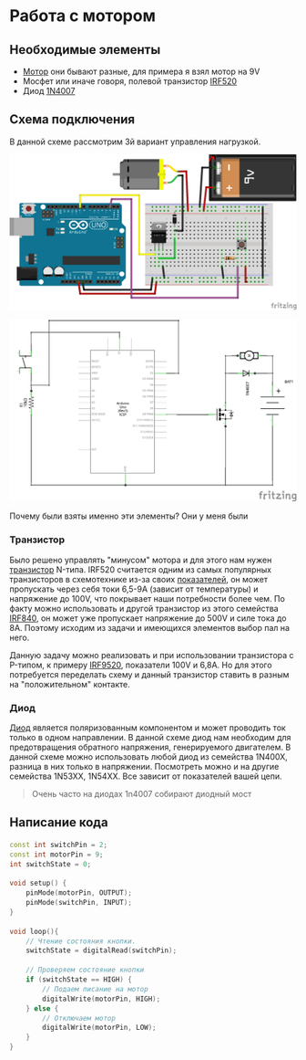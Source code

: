 # Работа с мотором

## Необходимые элементы

* [Мотор](https://www.aliexpress.com/item/33048234286.html) они бывают разные, для примера я взял мотор на 9V
* Мосфет или иначе говоря, полевой транзистор [IRF520](https://www.aliexpress.com/item/32867857750.html)
* Диод [1N4007](https://www.aliexpress.com/item/32224555821.html)

## Схема подключения

В данной схеме рассмотрим 3й вариант управления нагрузкой.

![motor](../img/04/motor.png)

![motor-schema](../img/04/motor-schema.png)

Почему были взяты именно эти элементы? Они у меня были

### Транзистор

Было решено управлять "минусом" мотора и для этого нам нужен [транзистор](http://wiki.amperka.ru/%D1%81%D1%85%D0%B5%D0%BC%D0%BE%D1%82%D0%B5%D1%85%D0%BD%D0%B8%D0%BA%D0%B0:%D1%82%D1%80%D0%B0%D0%BD%D0%B7%D0%B8%D1%81%D1%82%D0%BE%D1%80%D1%8B) N-типа. IRF520 считается одним из самых популярных транзисторов в схемотехнике из-за своих [показателей](https://www.vishay.com/docs/91017/91017.pdf), он может пропускать через себя токи 6,5-9А (зависит от температуры) и напряжение до 100V, что покрывает наши потребности более чем. По факту можно использовать и другой транзистор из этого семейства [IRF840](http://www.alphacron.de/download/hardware/IRF840.pdf), он может уже пропускает напряжение до 500V и силе тока до 8А. Поэтому исходим из задачи и имеющихся элементов выбор пал на него.

Данную задачу можно реализовать и при использовании транзистора с P-типом, к примеру [IRF9520](https://www.futurlec.com/Datasheet/Transistor/IRF9520.pdf), показатели 100V и 6,8A. Но для этого потребуется переделать схему и данный транзистор ставить в разным на "положительном" контакте.

### Диод

[Диод](http://wiki.amperka.ru/%D0%BA%D0%BE%D0%BD%D1%81%D0%BF%D0%B5%D0%BA%D1%82-arduino:%D0%B4%D0%B8%D0%BE%D0%B4) является поляризованным компонентом и может проводить ток только в одном направлении. В данной схеме диод нам необходим для предотвращения обратного напряжения, генерируемого двигателем. В данной схеме можно использовать любой диод из семейства 1N400X, разница в них только в напряжении. Посмотреть можно и на другие семейства 1N53XX, 1N54XX. Все зависит от показателей вашей цепи.

> Очень часто на диодах 1n4007 собирают диодный мост

## Написание кода

```cpp
const int switchPin = 2;
const int motorPin = 9;
int switchState = 0;

void setup() {
    pinMode(motorPin, OUTPUT);
    pinMode(switchPin, INPUT);
}

void loop(){
    // Чтение состояния кнопки.
    switchState = digitalRead(switchPin);

    // Проверяем состояние кнопки
    if (switchState == HIGH) {
        // Подаем писание на мотор
        digitalWrite(motorPin, HIGH);
    } else {
        // Отключаем мотор
        digitalWrite(motorPin, LOW);
    }
}
```
